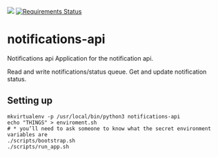 ![](https://travis-ci.org/alphagov/notifications-api.svg)
[![Requirements Status](https://requires.io/github/alphagov/notifications-api/requirements.svg?branch=master)](https://requires.io/github/alphagov/notifications-api/requirements/?branch=master)

# notifications-api
Notifications api
Application for the notification api.

Read and write notifications/status queue.
Get and update notification status.

## Setting up

```
mkvirtualenv -p /usr/local/bin/python3 notifications-api
echo "THINGS" > enviroment.sh
# * you’ll need to ask someone to know what the secret environment variables are
./scripts/bootstrap.sh
./scripts/run_app.sh
```
